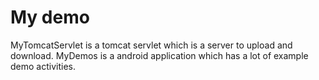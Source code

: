 # My demo
MyTomcatServlet is a tomcat servlet which is a server to upload and download.
MyDemos is a android application which has a lot of example demo activities. 
